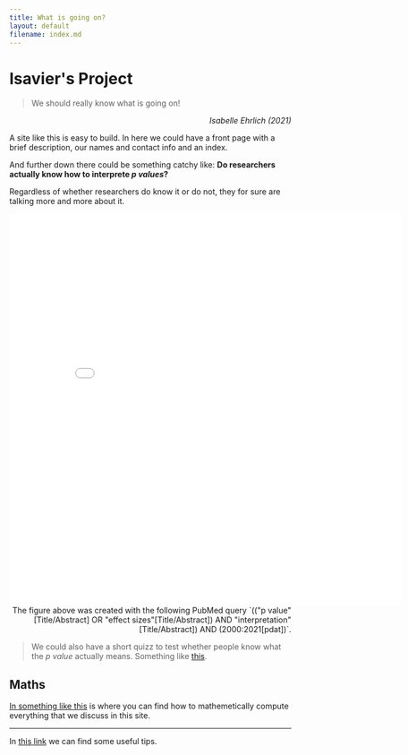 ```yaml
---
title: What is going on?
layout: default
filename: index.md
---
```

# Isavier's Project
> We should really know what is going on!

<div style="text-align: right"> <i>Isabelle Ehrlich (2021)</i></div> 

A site like this is easy to build. In here we could have a front page with a brief description, our names and contact info and an index.

And further down there could be something catchy like: 
**Do researchers actually know how to interprete _p values_?**

Regardless of whether researchers do know it or do not, they for sure are talking more and more about it.

  <iframe src="./interpretation_plot.html"
    sandbox="allow-same-origin allow-scripts"
    width="700"
    height="700"
    scrolling="yes"
    seamless="seamless"
    frameborder="0">
  </iframe>
 <div style="text-align: right"> 
The figure above was created with the following PubMed query `(("p value"[Title/Abstract] OR "effect sizes"[Title/Abstract]) AND "interpretation"[Title/Abstract]) AND (2000:2021[pdat])`. </div> 

> We could also have a short quizz to test whether people know what the _p value_ actually means. Something like [this](./pages/quizz.html).

## Maths
[In something like this](./pages/maths.html) is where you can find how to mathemetically compute everything that we discuss in this site.

--------
In [this link](./pages/cheat_sheet.html) we can find some useful tips.
